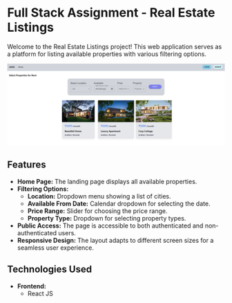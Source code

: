 # Full Stack Assignment - Real Estate Listings

Welcome to the Real Estate Listings project! This web application serves as a platform for listing available properties with various filtering options.

![Task FrontEnd Screenshot](https://raw.githubusercontent.com/shivansh1507/Property-Task/master/task-assigned.jpg)
## Features

- **Home Page:** The landing page displays all available properties.
- **Filtering Options:**
  - **Location:** Dropdown menu showing a list of cities.
  - **Available From Date:** Calendar dropdown for selecting the date.
  - **Price Range:** Slider for choosing the price range.
  - **Property Type:** Dropdown for selecting property types.
- **Public Access:** The page is accessible to both authenticated and non-authenticated users.
- **Responsive Design:** The layout adapts to different screen sizes for a seamless user experience.

## Technologies Used

- **Frontend:**
  - React JS
